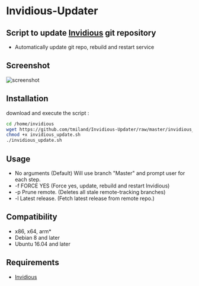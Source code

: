 # Invidious-Updater

## Script to update [Invidious](https://github.com/omarroth/invidious) git repository

* Automatically update git repo, rebuild and restart service

## Screenshot
![screenshot](https://raw.githubusercontent.com/tmiland/Invidious-Updater/master/img/Screenshot%20at%2013-14-09.png)

## Installation

download and execute the script :
```bash
cd /home/invidious
wget https://github.com/tmiland/Invidious-Updater/raw/master/invidious_update.sh
chmod +x invidious_update.sh
./invidious_update.sh
```

## Usage
* No arguments (Default) Will use branch "Master" and prompt user for each step.
* -f FORCE YES (Force yes, update, rebuild and restart Invidious)
* -p Prune remote. (Deletes all stale remote-tracking branches)
* -l Latest release. (Fetch latest release from remote repo.)

## Compatibility
* x86, x64, arm*
* Debian 8 and later
* Ubuntu 16.04 and later

## Requirements
* [Invidious](https://github.com/omarroth/invidious#linux)